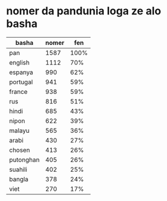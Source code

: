 # nomer da pandunia loga ze alo basha

| basha | nomer | fen |
|-------|-------|-----|
| pan | 1587 | 100% |
| english | 1112 | 70% |
| espanya | 990 | 62% |
| portugal | 941 | 59% |
| france | 938 | 59% |
| rus | 816 | 51% |
| hindi | 685 | 43% |
| nipon | 622 | 39% |
| malayu | 565 | 36% |
| arabi | 430 | 27% |
| chosen | 413 | 26% |
| putonghan | 405 | 26% |
| suahili | 402 | 25% |
| bangla | 378 | 24% |
| viet | 270 | 17% |
